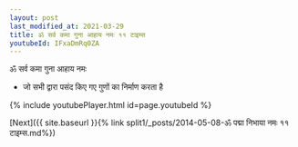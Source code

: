```yaml
---
layout: post
last_modified_at: 2021-03-29
title: ॐ सर्व कमा गुना आहाय नमः ११ टाइम्स
youtubeId: IFxaDmRq0ZA
---
```

 
 
 ॐ सर्व कमा गुना आहाय नमः  
 
 -  जो सभी द्वारा पसंद किए गए गुणों का निर्माण करता है 
 
  
 
  
 
 
 
 
 
 


{% include youtubePlayer.html id=page.youtubeId %}
 
[Next]({{ site.baseurl }}{% link  split1/_posts/2014-05-08-ॐ पद्मा निभाया नमः ११ टाइम्स.md%})
 
